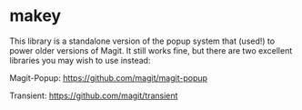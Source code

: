 makey
=====

This library is a standalone version of the popup system that (used!) to power older versions of Magit. It still works fine, but there are two excellent libraries you may wish to use instead:

Magit-Popup:
https://github.com/magit/magit-popup

Transient:
https://github.com/magit/transient

